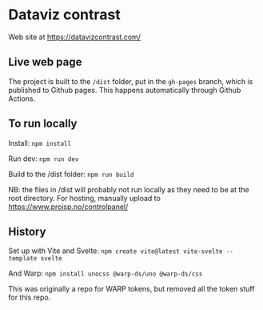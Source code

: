# Dataviz contrast

Web site at https://datavizcontrast.com/

## Live web page
The project is built to the `/dist` folder, put in the `gh-pages` branch, which is published to Github pages. 
This happens automatically through Github Actions.

## To run locally
Install:
`npm install`

Run dev:
`npm run dev`

Build to the /dist folder:
`npm run build`

NB: the files in /dist will probably not run locally as they need to be at the root directory. For hosting, manually upload to https://www.proisp.no/controlpanel/

## History
Set up with Vite and Svelte:
`npm create vite@latest vite-svelte --template svelte`

And Warp:
`npm install unocss @warp-ds/uno @warp-ds/css`

This was originally a repo for WARP tokens, but removed all the token stuff for this repo.